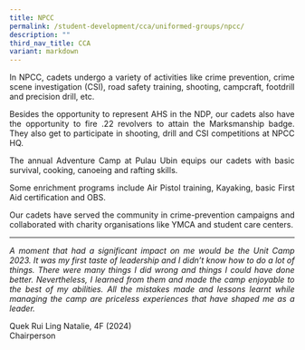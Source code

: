 ```yaml
---
title: NPCC
permalink: /student-development/cca/uniformed-groups/npcc/
description: ""
third_nav_title: CCA
variant: markdown
---
```

<p align="justify">
In NPCC, cadets undergo a variety of activities like crime prevention, crime scene investigation (CSI), road safety training, shooting, campcraft, footdrill and precision drill, etc.</p>
<p align="justify">
Besides the opportunity to represent AHS in the NDP, our cadets also have the opportunity to fire .22 revolvers to attain the Marksmanship badge. They also get to participate in shooting, drill and CSI competitions at NPCC HQ.</p>
<p align="justify">
The annual Adventure Camp at Pulau Ubin equips our cadets with basic survival, cooking, canoeing and rafting skills.</p>
<p align="justify">
Some enrichment programs include Air Pistol training, Kayaking, basic First Aid certification and OBS.</p>
<p align="justify">
Our cadets have served the community in crime-prevention campaigns and collaborated with charity organisations like YMCA and student care centers.</p>
<hr>
<p align="justify">
<i>A moment that had a significant impact on me would be the Unit Camp 2023. It was my first taste of leadership and I didn’t know how to do a lot of things. There were many things I did wrong and things I could have done better. Nevertheless, I learned from them and made the camp enjoyable to the best of my abilities. All the mistakes made and lessons learnt while managing the camp are priceless experiences that have shaped me as a leader.</i></p>
Quek Rui Ling Natalie, 4F (2024)<br>
Chairperson

